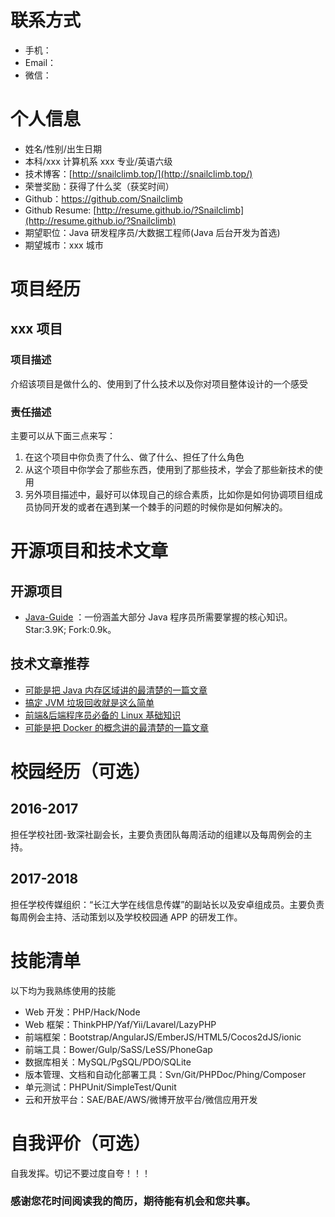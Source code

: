 # 联系方式

- 手机：
- Email：
- 微信：

# 个人信息

- 姓名/性别/出生日期
- 本科/xxx 计算机系 xxx 专业/英语六级
- 技术博客：[http://snailclimb.top/](http://snailclimb.top/)
- 荣誉奖励：获得了什么奖（获奖时间）
- Github：[https://github.com/Snailclimb ](https://github.com/Snailclimb)
- Github Resume: [http://resume.github.io/?Snailclimb](http://resume.github.io/?Snailclimb)
- 期望职位：Java 研发程序员/大数据工程师(Java 后台开发为首选)
- 期望城市：xxx 城市

# 项目经历

## xxx 项目

### 项目描述

介绍该项目是做什么的、使用到了什么技术以及你对项目整体设计的一个感受

### 责任描述

主要可以从下面三点来写：

1. 在这个项目中你负责了什么、做了什么、担任了什么角色
2. 从这个项目中你学会了那些东西，使用到了那些技术，学会了那些新技术的使用
3. 另外项目描述中，最好可以体现自己的综合素质，比如你是如何协调项目组成员协同开发的或者在遇到某一个棘手的问题的时候你是如何解决的。

# 开源项目和技术文章

## 开源项目

- [Java-Guide](https://github.com/Snailclimb/Java-Guide) ：一份涵盖大部分 Java 程序员所需要掌握的核心知识。Star:3.9K; Fork:0.9k。

## 技术文章推荐

- [可能是把 Java 内存区域讲的最清楚的一篇文章](https://juejin.im/post/5b7d69e4e51d4538ca5730cb)
- [搞定 JVM 垃圾回收就是这么简单](https://juejin.im/post/5b85ea54e51d4538dd08f601)
- [前端&后端程序员必备的 Linux 基础知识](https://juejin.im/post/5b3b19856fb9a04fa42f8c71)
- [可能是把 Docker 的概念讲的最清楚的一篇文章](https://juejin.im/post/5b260ec26fb9a00e8e4b031a)

# 校园经历（可选）

## 2016-2017

担任学校社团-致深社副会长，主要负责团队每周活动的组建以及每周例会的主持。

## 2017-2018

担任学校传媒组织：“长江大学在线信息传媒”的副站长以及安卓组成员。主要负责每周例会主持、活动策划以及学校校园通 APP 的研发工作。

# 技能清单

以下均为我熟练使用的技能

- Web 开发：PHP/Hack/Node
- Web 框架：ThinkPHP/Yaf/Yii/Lavarel/LazyPHP
- 前端框架：Bootstrap/AngularJS/EmberJS/HTML5/Cocos2dJS/ionic
- 前端工具：Bower/Gulp/SaSS/LeSS/PhoneGap
- 数据库相关：MySQL/PgSQL/PDO/SQLite
- 版本管理、文档和自动化部署工具：Svn/Git/PHPDoc/Phing/Composer
- 单元测试：PHPUnit/SimpleTest/Qunit
- 云和开放平台：SAE/BAE/AWS/微博开放平台/微信应用开发

# 自我评价（可选）

自我发挥。切记不要过度自夸！！！

### 感谢您花时间阅读我的简历，期待能有机会和您共事。
